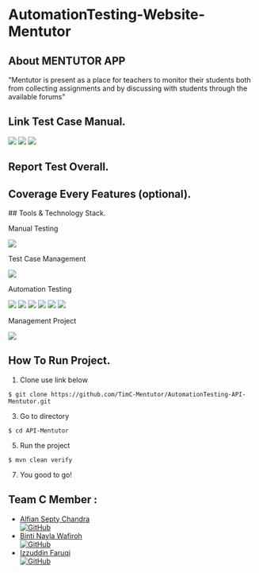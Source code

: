 # AutomationTesting-Website-Mentutor
</div>

## About MENTUTOR APP
"Mentutor is present as a place for teachers to monitor their students both from collecting assignments and by discussing with students through the available forums"


## Link Test Case Manual.
<div>
<a href="https://docs.google.com/spreadsheets/d/112BTHzntiOeodGzL3cI8p_8gOUZZBaHNsRkt0Kauexw/edit#gid=0" target="blank"><img src="https://img.shields.io/badge/-Test%20Scenario-181717?style=for-the-badge&logo=microsoft-excel&color=121B4F&logoColor=white" /></a>
<a href="https://docs.google.com/presentation/d/1nPFZad7D1vlXkHDafPNE7DXlvN22LFyRdqorhA2auXo/edit#slide=id.p1" target="blank"><img src="https://img.shields.io/badge/-Presentation%20MentutorApp-181717?style=for-the-badge&logo=microsoft-PowerPoint&color=121B4F&logoColor=white" /></a>
<a href="https://app.swaggerhub.com/apis-docs/NURFATUROHMAN28/Mentutor/1.0.0#/" target="blank"><img src="https://img.shields.io/badge/-API%20Documentation-181717?style=for-the-badge&logo=swagger&color=121B4F&logoColor=white" /></a>


## Report Test Overall.


## Coverage Every Features (optional).

</div>
## Tools & Technology Stack.
<div>
<p>Manual Testing</p>
      <a><img src="https://img.shields.io/badge/-Postman-181717?style=for-the-badge&logo=postman&color=121B4F&logoColor=white"></a>
      <p>Test Case Management</p>
      <a><img src="https://img.shields.io/badge/-Google%20Spreadsheet-181717?style=for-the-badge&logo=GoogleChrome&color=121B4F&logoColor=white"></a>
      <p>Automation Testing</p>
      <img src="https://img.shields.io/badge/-java-181717?style=for-the-badge&logo=java&color=121B4F">
      <img src="https://img.shields.io/badge/-Apache%20Maven-181717?style=for-the-badge&logo=Apache%20Maven&color=121B4F&logoColor=white">
      <img src="https://img.shields.io/badge/-cucumber-181717?style=for-the-badge&logo=cucumber&color=121B4F&logoColor=white">
      <img src="https://img.shields.io/badge/-Rest%20Assured-181717?style=for-the-badge&logo=rest-assured&color=121B4F&logoColor=white">
      <!-- <img src="https://img.shields.io/badge/-serenity bdd-181717?style=for-the-badge&logo=serenitybdd&color=121B4F&logoColor=white"> -->
      <img src="https://img.shields.io/badge/-IntelliJ IDEA-181717?style=for-the-badge&logo=intellij-idea&color=121B4F">
      <img src="https://img.shields.io/badge/-Gherkin-181717?style=for-the-badge&logo=gherkin&color=121B4F">
      <p>Management Project</p>
      <img src="https://img.shields.io/badge/-Trello-181717?style=for-the-badge&logo=trello&color=121B4F">
</div>


## How To Run Project.
1. Clone use link below
```
$ git clone https://github.com/TimC-Mentutor/AutomationTesting-API-Mentutor.git
```
3. Go to directory
```
$ cd API-Mentutor
```
5. Run the project
```
$ mvn clean verify
```
7. You good to go!
</div>

## Team C Member :
* [Alfian Septy Chandra](https://github.com/Ryouta021) <br> [![GitHub](https://img.shields.io/badge/alfiansepty-chandra-%23121011.svg?style=for-the-badge&logo=github&logoColor=white)](https://github.com/alfianadityads)
* [Binti Nayla Wafiroh](https://github.com/inaylalala) <br> [![GitHub](https://img.shields.io/badge/bintinayla-wafiroh-%23121011.svg?style=for-the-badge&logo=github&logoColor=white)](https://github.com/faruqiizu)
* [Izzuddin Faruqi](https://github.com/faruqiizu) <br> [![GitHub](https://img.shields.io/badge/izzuddin-faruqi-%23121011.svg?style=for-the-badge&logo=github&logoColor=white)](https://github.com/fathiyahrr)

